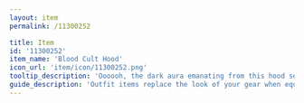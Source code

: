 ```yaml
---
layout: item
permalink: /11300252

title: Item
id: '11300252'
item_name: 'Blood Cult Hood'
icon_url: 'item/icon/11300252.png'
tooltip_description: 'Oooooh, the dark aura emanating from this hood sends shivers down your spine.'
guide_description: 'Outfit items replace the look of your gear when equipped.'
---
```

